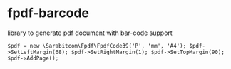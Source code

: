 # fpdf-barcode
library to generate pdf document with bar-code support


`$pdf = new \Sarabitcom\Fpdf\FpdfCode39('P', 'mm', 'A4');
            $pdf->SetLeftMargin(68);
            $pdf->SetRightMargin(1);
            $pdf->SetTopMargin(90);
            $pdf->AddPage();
`
